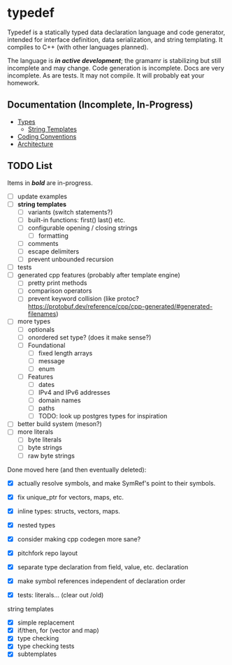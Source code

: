 # typedef

Typedef is a statically typed data declaration language and code generator, intended for interface definition, data serialization, and string templating. It compiles to C++ (with other languages planned).

The language is ***in active development***; the gramamr is stabilizing but still incomplete and may change. Code generation is incomplete. Docs are very incomplete. As are tests. It may not compile. It will probably eat your homework.

## Documentation (Incomplete, In-Progress)

* [Types](./docs/types.md)
  * [String Templates](./docs/template_strings.md)
* [Coding Conventions](./docs/conventions.md)
* [Architecture](./docs/architecture.md)

## TODO List

Items in ***bold*** are in-progress.

* [ ] update examples
* [ ] **string templates**
  * [ ] variants (switch statements?)
  * [ ] built-in functions: first() last() etc.
  * [ ] configurable opening / closing strings
    * [ ] formatting
  * [ ] comments
  * [ ] escape delimiters
  * [ ] prevent unbounded recursion
* [ ] tests
* [ ] generated cpp features (probably after template engine)
  * [ ] pretty print methods
  * [ ] comparison operators
  * [ ] prevent keyword collision (like protoc? <https://protobuf.dev/reference/cpp/cpp-generated/#generated-filenames>)
* [ ] more types
  * [ ] optionals
  * [ ] onordered set type? (does it make sense?)
  * [ ] Foundational
    * [ ] fixed length arrays
    * [ ] message
    * [ ] enum
  * [ ] Features
    * [ ] dates
    * [ ] IPv4 and IPv6 addresses
    * [ ] domain names
    * [ ] paths
    * [ ] TODO: look up postgres types for inspiration
* [ ] better build system (meson?)
* [ ] more literals
  * [ ] byte literals
  * [ ] byte strings
  * [ ] raw byte strings

Done moved here (and then eventually deleted):

* [x] actually resolve symbols, and make SymRef's point to their symbols.
* [x] fix unique_ptr for vectors, maps, etc.
* [x] inline types: structs, vectors, maps.
* [x] nested types
* [x] consider making cpp codegen more sane?
* [x] pitchfork repo layout
* [x] separate type declaration from field, value, etc. declaration
* [x] make symbol references independent of declaration order
* [x] tests: literals... (clear out /old)


string templates

* [x] simple replacement
* [x] if/then, for (vector and map)
* [x] type checking
* [x] type checking tests
* [x] subtemplates
